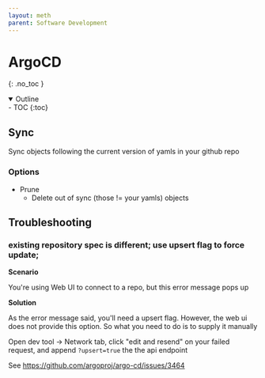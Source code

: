```yaml
---
layout: meth
parent: Software Development
---
```


# ArgoCD
{: .no_toc }

<details open markdown="block">
  <summary>
    Outline
  </summary>
- TOC
{:toc}
</details>

## Sync

Sync objects following the current version of yamls in your github repo

### Options

- Prune
	- Delete out of sync (those != your yamls) objects

## Troubleshooting

### existing repository spec is different; use upsert flag to force update;

**Scenario**

You're using Web UI to connect to a repo, but this error message pops up

**Solution**

As the error message said, you'll need a upsert flag. However, the web ui does not provide this option. So what you need to do is to supply it manually

Open dev tool -> Network tab, click "edit and resend" on your failed request, and append `?upsert=true` the the api endpoint

See <https://github.com/argoproj/argo-cd/issues/3464>
